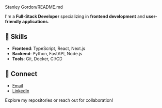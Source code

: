 Stanley Gordon/README.md


I'm a **Full-Stack Developer** specializing in **frontend development** and **user-friendly applications**.

## 🧪 Skills
- **Frontend**: TypeScript, React, Next.js
- **Backend**: Python, FastAPI, Node.js
- **Tools**: Git, Docker, CI/CD

## 📡 Connect
- [Email](mailto:stanleygordon45@gmail.com)
- [LinkedIn](https://www.linkedin.com/in/stanley-gordon-43258520a/)

Explore my repositories or reach out for collaboration!

